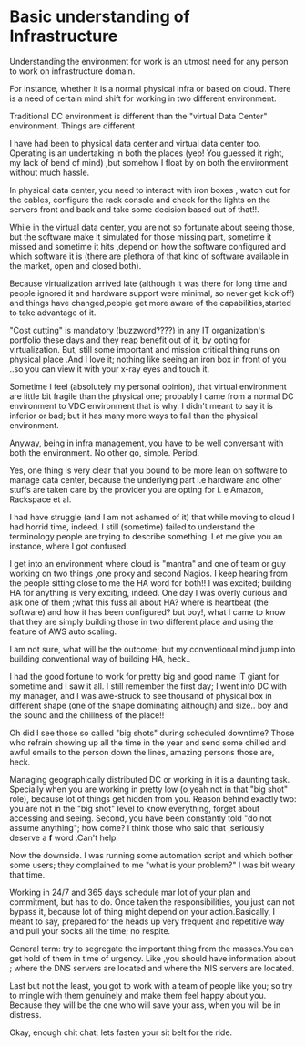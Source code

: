 # Basic understanding of Infrastructure

Understanding the environment for work is an utmost need for any person to work on infrastructure domain.

For instance, whether it is a normal physical infra or based on cloud. There is a need  of certain mind shift for working in two different environment.

Traditional DC environment is different than the "virtual Data Center" environment. Things are  different

I have had been to physical data center and virtual data center too. Operating is an undertaking in both the places (yep! You guessed it right, my lack of bend of mind) ,but somehow I float by on both the environment without much hassle.

In physical data center, you need to interact with iron boxes , watch out for the cables, configure the rack console and check for the lights on the servers front and back and take some decision based out of that!!.

While in the virtual data center, you are not so fortunate about seeing those, but the software make it simulated for those missing part, sometime it missed and sometime it hits ,depend on how the software configured and which software it is (there are plethora of that kind of software available in the market, open and closed both).

Because virtualization arrived late (although it was there for long time and people ignored it and hardware support were minimal, so never get kick off) and things have changed,people get more aware of the capabilities,started to take advantage of it.

"Cost cutting" is mandatory (buzzword????) in any IT organization's portfolio these days and they reap benefit out of it, by opting for  virtualization. But, still some important and mission critical thing runs on physical place .And I love it; nothing like seeing an iron box in front of you ..so you can view it with your x-ray eyes and touch it.

Sometime I feel (absolutely my personal opinion), that virtual environment are little bit fragile than the physical one; probably I came from a normal DC environment to VDC environment that is why. I didn't meant to say it is inferior or bad; but it has many more ways to fail than the physical environment.

Anyway, being in infra management, you have to be well conversant with both the environment. No other go, simple. Period.

Yes, one thing is very clear that you bound to be more lean on software to manage data center, because the underlying part i.e hardware and other stuffs are taken care by the provider you are opting for i. e Amazon, Rackspace et al.

I had have struggle (and I am not ashamed of it) that while moving to cloud I had horrid time, indeed. I still (sometime) failed to understand the terminology people are trying to describe something. Let me give you an instance, where I got confused.

I get into an environment where cloud is "mantra" and one of team or guy working on two things ,one proxy and second Nagios. I keep hearing from the people sitting close to me the HA word for both!!  I was excited; building HA for anything is very exciting, indeed. One day I was overly curious and ask one of them ;what this fuss all about HA? where is heartbeat (the software) and how it has been configured? but boy!, what I came to know that they are simply building those in two different place and using the feature of AWS auto scaling.

I am not sure, what will be the outcome; but my conventional mind jump into building conventional way of building HA, heck..

I had the good fortune to work for pretty big and good name IT giant for sometime and I saw it all. I still remember the first day; I went into DC with my manager, and I was awe-struck to see thousand of physical box in different shape (one of the shape dominating although) and size.. boy and the sound and the chillness of the place!!

Oh did I see those so called "big shots" during scheduled downtime? Those who refrain showing up all the time in the year and send some chilled and awful emails to the person down the lines, amazing persons those are, heck.

Managing geographically distributed DC or working in it is a daunting task. Specially when you are working in pretty low (o yeah not in that "big shot" role), because lot of things get hidden from you. Reason behind exactly two: you are not in the "big shot" level to know everything, forget about accessing and seeing. Second, you have been constantly told "do not assume anything"; how come? I think those who said that ,seriously deserve a **f**  word .Can't help.

Now the downside. I was running some automation script and which bother some users; they  complained to me "what is your problem?" I was bit weary that time.

Working in 24/7 and 365 days schedule mar lot of your plan and commitment, but has to do. Once taken the responsibilities, you just can not bypass it, because lot of thing might depend on your action.Basically, I meant to say,  prepared for the heads up very frequent and repetitive way and pull your socks all the time; no respite.

General term: try to segregate the important thing from the masses.You can get hold of them in time of urgency. Like ,you should have information about ; where the DNS servers are located and where the NIS servers are located.

Last but not the least, you got to work with a team of people like you; so try to mingle with them genuinely and make them feel happy about you. Because they will be the one who will save your ass, when you will be in distress.

Okay, enough chit chat; lets fasten your sit belt for the ride.






